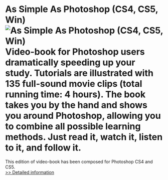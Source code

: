 # As Simple As Photoshop (CS4, CS5, Win)<br />![As Simple As Photoshop (CS4, CS5, Win)](https://mycommerce.akamaized.net/api/pimages/P300315511/BIG/300315511.JPG)<br />Video-book for Photoshop users dramatically speeding up your study. Tutorials are illustrated with 135 full-sound movie clips (total running time: 4 hours). The book takes you by the hand and shows you around Photoshop, allowing you to combine all possible learning methods. Just read it, watch it, listen to it, and follow it.
This edition of video-book has been composed for Photoshop CS4 and CS5.<br />[>> Detailed information](https://secure.shareit.com/shareit/product.html?productid=300315511&affiliateid=200057808)